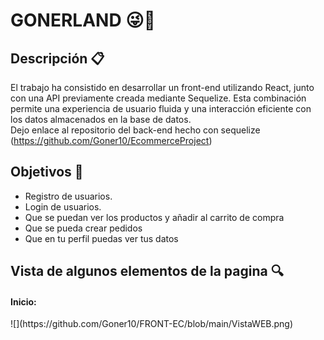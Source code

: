 <h1>GONERLAND 😜🍭 </h1>

Descripción 📋
---

   El trabajo ha consistido en desarrollar un front-end utilizando React, junto con una API previamente creada mediante Sequelize.
 Esta combinación permite una experiencia de usuario fluida y una interacción eficiente con los datos almacenados en la base de datos.
 <br>
 Dejo enlace al repositorio del back-end hecho con sequelize
 (https://github.com/Goner10/EcommerceProject)
 
 Objetivos 🎯
---
* Registro de usuarios.
* Login de usuarios.
* Que se puedan ver los productos  y añadir al carrito de compra
* Que se pueda crear pedidos
* Que en tu perfil puedas ver tus datos

 Vista de algunos elementos de la pagina 🔍
---

<h4>Inicio:</h4>
![](https://github.com/Goner10/FRONT-EC/blob/main/VistaWEB.png)
